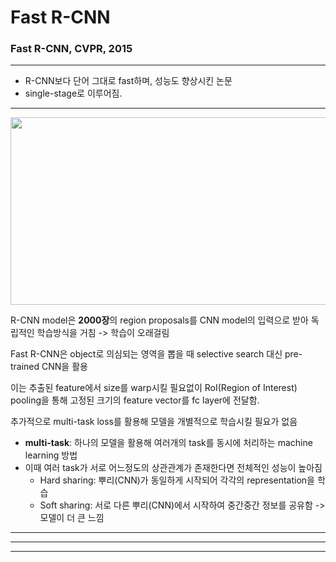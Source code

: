 # Fast R-CNN
### Fast R-CNN, CVPR, 2015
---
* R-CNN보다 단어 그대로 fast하며, 성능도 향상시킨 논문
* single-stage로 이루어짐.

---
<img src="https://github.com/mingii4922/object-detection/assets/79297596/c47bbdb7-afde-4b1a-94d9-792fbed69789" width="600" height="300">

R-CNN model은 **2000장**의 region proposals를 CNN model의 입력으로 받아 독립적인 학습방식을 거침 -> 학습이 오래걸림

Fast R-CNN은 object로 의심되는 영역을 뽑을 때 selective search 대신 pre-trained CNN을 활용

이는 추출된 feature에서 size를 warp시킬 필요없이 RoI(Region of Interest) pooling을 통해 고정된 크기의 feature vector를 fc layer에 전달함.

추가적으로 multi-task loss를 활용해 모델을 개별적으로 학습시킬 필요가 없음

 * **multi-task**: 하나의 모델을 활용해 여러개의 task를 동시에 처리하는 machine learning 방법
 * 이때 여러 task가 서로 어느정도의 상관관계가 존재한다면 전체적인 성능이 높아짐
   * Hard sharing: 뿌리(CNN)가 동일하게 시작되어 각각의 representation을 학습
   * Soft sharing: 서로 다른 뿌리(CNN)에서 시작하여 중간중간 정보를 공유함 -> 모델이 더 큰 느낌
---

---

---
